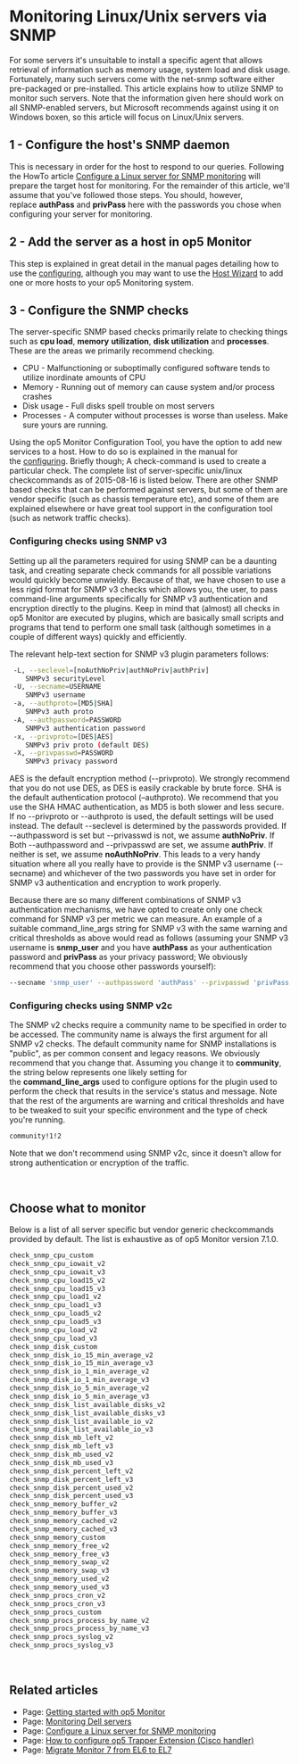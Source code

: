 # Monitoring Linux/Unix servers via SNMP

For some servers it's unsuitable to install a specific agent that allows retrieval of information such as memory usage, system load and disk usage. Fortunately, many such servers come with the net-snmp software either pre-packaged or pre-installed. This article explains how to utilize SNMP to monitor such servers. Note that the information given here should work on all SNMP-enabled servers, but Microsoft recommends against using it on Windows boxen, so this article will focus on Linux/Unix servers. 

## 1 - Configure the host's SNMP daemon

This is necessary in order for the host to respond to our queries. Following the HowTo article [Configure a Linux server for SNMP monitoring](Configure_a_Linux_server_for_SNMP_monitoring) will prepare the target host for monitoring. For the remainder of this article, we'll assume that you've followed those steps. You should, however, replace **authPass** and **privPass** here with the passwords you chose when configuring your server for monitoring.

## 2 - Add the server as a host in op5 Monitor

This step is explained in great detail in the manual pages detailing how to use the [configuring](https://kb.op5.com/display/DOC/configuring), although you may want to use the [Host Wizard](https://kb.op5.com/display/DOC/Host+Wizard) to add one or more hosts to your op5 Monitoring system.

## 3 - Configure the SNMP checks

The server-specific SNMP based checks primarily relate to checking things such as **cpu load**, **memory** **utilization**, **disk utilization** and **processes**. These are the areas we primarily recommend checking.

-   CPU - Malfunctioning or suboptimally configured software tends to utilize inordinate amounts of CPU
-   Memory - Running out of memory can cause system and/or process crashes
-   Disk usage - Full disks spell trouble on most servers
-   Processes - A computer without processes is worse than useless. Make sure yours are running.

Using the op5 Monitor Configuration Tool, you have the option to add new services to a host. How to do so is explained in the manual for the [configuring](https://kb.op5.com/display/DOC/configuring). Briefly though; A check-command is used to create a particular check. The complete list of server-specific unix/linux checkcommands as of 2015-08-16 is listed below. There are other SNMP based checks that can be performed against servers, but some of them are vendor specific (such as chassis temperature etc), and some of them are explained elsewhere or have great tool support in the configuration tool (such as network traffic checks).

### Configuring checks using SNMP v3

Setting up all the parameters required for using SNMP can be a daunting task, and creating separate check commands for all possible variations would quickly become unwieldy. Because of that, we have chosen to use a less rigid format for SNMP v3 checks which allows you, the user, to pass command-line arguments specifically for SNMP v3 authentication and encryption directly to the plugins. Keep in mind that (almost) all checks in op5 Monitor are executed by plugins, which are basically small scripts and programs that tend to perform one small task (although sometimes in a couple of different ways) quickly and efficiently.

The relevant help-text section for SNMP v3 plugin parameters follows:

``` {.bash data-syntaxhighlighter-params="brush: bash; gutter: false; theme: Confluence" data-theme="Confluence" style="brush: bash; gutter: false; theme: Confluence"}
 -L, --seclevel=[noAuthNoPriv|authNoPriv|authPriv]
    SNMPv3 securityLevel
 -U, --secname=USERNAME
    SNMPv3 username
 -a, --authproto=[MD5|SHA]
    SNMPv3 auth proto
 -A, --authpassword=PASSWORD
    SNMPv3 authentication password
 -x, --privproto=[DES|AES]
    SNMPv3 priv proto (default DES)
 -X, --privpasswd=PASSWORD
    SNMPv3 privacy password
```

AES is the default encryption method (--privproto). We strongly recommend that you do not use DES, as DES is easily crackable by brute force. SHA is the default authentication protocol (–authproto). We recommend that you use the SHA HMAC authentication, as MD5 is both slower and less secure. If no --privproto or --authproto is used, the default settings will be used instead. The default --seclevel is determined by the passwords provided. If --authpassword is set but --privasswd is not, we assume **authNoPriv**. If Both --authpassword and --privpasswd are set, we assume **authPriv**. If neither is set, we assume **noAuthNoPriv**. This leads to a very handy situation where all you really have to provide is the SNMP v3 username (--secname) and whichever of the two passwords you have set in order for SNMP v3 authentication and encryption to work properly.

Because there are so many different combinations of SNMP v3 authentication mechanisms, we have opted to create only one check command for SNMP v3 per metric we can measure. An example of a suitable command\_line\_args string for SNMP v3 with the same warning and critical thresholds as above would read as follows (assuming your SNMP v3 username is **snmp\_user** and you have **authPass** as your authentication password and **privPass** as your privacy password; We obviously recommend that you choose other passwords yourself):

``` {.bash data-syntaxhighlighter-params="brush: bash; gutter: false; theme: Confluence" data-theme="Confluence" style="brush: bash; gutter: false; theme: Confluence"}
--secname 'snmp_user' --authpassword 'authPass' --privpasswd 'privPass'!1!2
```

### Configuring checks using SNMP v2c

The SNMP v2 checks require a community name to be specified in order to be accessed. The community name is always the first argument for all SNMP v2 checks. The default community name for SNMP installations is "public", as per common consent and legacy reasons. We obviously recommend that you change that. Assuming you change it to **community**, the string below represents one likely setting for the **command\_line\_args** used to configure options for the plugin used to perform the check that results in the service's status and message. Note that the rest of the arguments are warning and critical thresholds and have to be tweaked to suit your specific environment and the type of check you're running.

``` {.bash data-syntaxhighlighter-params="brush: bash; gutter: false; theme: Confluence" data-theme="Confluence" style="brush: bash; gutter: false; theme: Confluence"}
community!1!2
```

Note that we don't recommend using SNMP v2c, since it doesn't allow for strong authentication or encryption of the traffic.

 

## Choose what to monitor

Below is a list of all server specific but vendor generic checkcommands provided by default. The list is exhaustive as of op5 Monitor version 7.1.0.

``` {.bash data-syntaxhighlighter-params="brush: bash; gutter: false; theme: Confluence" data-theme="Confluence" style="brush: bash; gutter: false; theme: Confluence"}
check_snmp_cpu_custom
check_snmp_cpu_iowait_v2
check_snmp_cpu_iowait_v3
check_snmp_cpu_load15_v2
check_snmp_cpu_load15_v3
check_snmp_cpu_load1_v2
check_snmp_cpu_load1_v3
check_snmp_cpu_load5_v2
check_snmp_cpu_load5_v3
check_snmp_cpu_load_v2
check_snmp_cpu_load_v3
check_snmp_disk_custom
check_snmp_disk_io_15_min_average_v2
check_snmp_disk_io_15_min_average_v3
check_snmp_disk_io_1_min_average_v2
check_snmp_disk_io_1_min_average_v3
check_snmp_disk_io_5_min_average_v2
check_snmp_disk_io_5_min_average_v3
check_snmp_disk_list_available_disks_v2
check_snmp_disk_list_available_disks_v3
check_snmp_disk_list_available_io_v2
check_snmp_disk_list_available_io_v3
check_snmp_disk_mb_left_v2
check_snmp_disk_mb_left_v3
check_snmp_disk_mb_used_v2
check_snmp_disk_mb_used_v3
check_snmp_disk_percent_left_v2
check_snmp_disk_percent_left_v3
check_snmp_disk_percent_used_v2
check_snmp_disk_percent_used_v3
check_snmp_memory_buffer_v2
check_snmp_memory_buffer_v3
check_snmp_memory_cached_v2
check_snmp_memory_cached_v3
check_snmp_memory_custom
check_snmp_memory_free_v2
check_snmp_memory_free_v3
check_snmp_memory_swap_v2
check_snmp_memory_swap_v3
check_snmp_memory_used_v2
check_snmp_memory_used_v3
check_snmp_procs_cron_v2
check_snmp_procs_cron_v3
check_snmp_procs_custom
check_snmp_procs_process_by_name_v2
check_snmp_procs_process_by_name_v3
check_snmp_procs_syslog_v2
check_snmp_procs_syslog_v3
```

 

## Related articles

-   Page:
    [Getting started with op5 Monitor](/display/HOWTOs/Getting+started+with+op5+Monitor)
-   Page:
    [Monitoring Dell servers](/display/HOWTOs/Monitoring+Dell+servers)
-   Page:
    [Configure a Linux server for SNMP monitoring](/display/HOWTOs/Configure+a+Linux+server+for+SNMP+monitoring)
-   Page:
    [How to configure op5 Trapper Extension (Cisco handler)](../HOWTOs/How_to_configure_op5_Trapper_Extension_Cisco_handler_)
-   Page:
    [Migrate Monitor 7 from EL6 to EL7](/display/HOWTOs/Migrate+Monitor+7+from+EL6+to+EL7)

